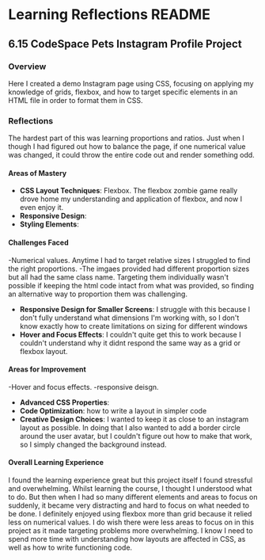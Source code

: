 
# Learning Reflections README 

## **6.15 CodeSpace Pets Instagram Profile Project**

### Overview
Here I created a demo Instagram page using CSS, focusing on applying my knowledge of grids, flexbox, and how to target specific elements in an HTML file in order to format them in CSS. 

### Reflections
The hardest part of this was learning proportions and ratios. Just when I though I had figured out how to balance the page, if one numerical value was changed, it could throw the entire code out and render something odd. 
#### Areas of Mastery

- **CSS Layout Techniques**: 
Flexbox. The flexbox zombie game really drove home my understanding and application of flexbox, and now I even enjoy it.
- **Responsive Design**: 
- **Styling Elements**: 

#### Challenges Faced
-Numerical values. Anytime I had to target relative sizes I struggled to find the right proportions.
-The imgaes provided had different proportion sizes but all had the same class name. Targeting them individually wasn't possible if keeping the html code intact from what was provided, so finding an alternative way to proportion them was challenging.

- **Responsive Design for Smaller Screens**: I struggle with this because I don't fully understand what dimensions I'm working with, so I don't know exactly how to create limitations on sizing for different windows
- **Hover and Focus Effects**: I couldn't quite get this to work because I couldn't understand why it didnt respond the same way as a grid or flexbox layout.

#### Areas for Improvement
-Hover and focus effects.
-responsive deisgn.


- **Advanced CSS Properties**: 
- **Code Optimization**: how to write a layout in simpler code
- **Creative Design Choices**: I wanted to keep it as close to an instagram layout as possible. In doing that I also wanted to add a border circle around the user avatar, but I couldn't figure out how to make that work, so I simply changed the background instead.

#### Overall Learning Experience
I found the learning experience great but this project itself I found stressful and overwhelming.
Whilst learning the course, I thought I understood what to do. But then when I had so many different elements and areas to focus on suddenly, it became very distracting and hard to focus on what needed to be done. I definitely enjoyed using flexbox more than grid because it relied less on numerical values. I do wish there were less areas to focus on in this project as it made targeting problems more overwhelming. I know I need to spend more time with understanding how layouts are affected in CSS, as well as how to write functioning code.
